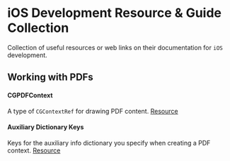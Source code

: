 # iOS Development Resource & Guide Collection
Collection of useful resources or web links on their documentation for `iOS` development.

## Working with PDFs
#### CGPDFContext
A type of `CGContextRef` for drawing PDF content.
[Resource](https://developer.apple.com/documentation/coregraphics/cgpdfcontext?language=objc)

#### Auxiliary Dictionary Keys
Keys for the auxiliary info dictionary you specify when creating a PDF context.
[Resource](https://developer.apple.com/documentation/coregraphics/cgcontext/auxiliary_dictionary_keys)
